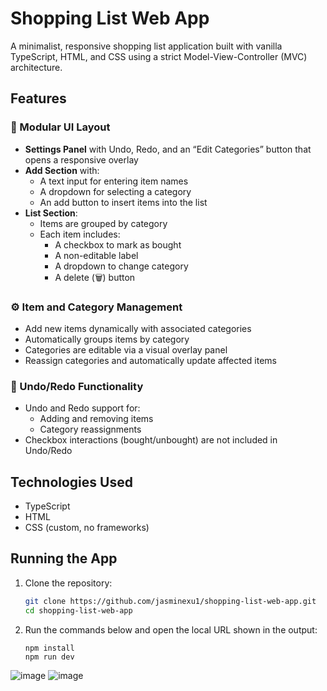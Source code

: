 # Shopping List Web App

A minimalist, responsive shopping list application built with vanilla TypeScript, HTML, and CSS using a strict Model-View-Controller (MVC) architecture.

## Features

### 🧩 Modular UI Layout

- **Settings Panel** with Undo, Redo, and an “Edit Categories” button that opens a responsive overlay
- **Add Section** with:
  - A text input for entering item names
  - A dropdown for selecting a category
  - An add button to insert items into the list
- **List Section**:
  - Items are grouped by category
  - Each item includes:
    - A checkbox to mark as bought
    - A non-editable label
    - A dropdown to change category
    - A delete (🗑️) button


### ⚙️ Item and Category Management

- Add new items dynamically with associated categories
- Automatically groups items by category
- Categories are editable via a visual overlay panel
- Reassign categories and automatically update affected items


### 🔁 Undo/Redo Functionality

- Undo and Redo support for:
  - Adding and removing items
  - Category reassignments
- Checkbox interactions (bought/unbought) are not included in Undo/Redo


## Technologies Used

- TypeScript
- HTML
- CSS (custom, no frameworks)

## Running the App

1. Clone the repository:
   ```bash
   git clone https://github.com/jasminexu1/shopping-list-web-app.git
   cd shopping-list-web-app
   ```
2. Run the commands below and open the local URL shown in the output:
   ```
   npm install
   npm run dev
   ```
![image](https://github.com/user-attachments/assets/739a90f4-2939-4d82-a210-f84e62a79bcb)
![image](https://github.com/user-attachments/assets/208cf08b-4e70-4f87-ad7f-7e298255230d)


